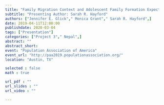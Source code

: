 ```yaml
---
title: "Family Migration Context and Adolescent Family Formation Expectations"
subtitle: "Presenting Author: Sarah R. Hayford"
authors: ["Jennifer E. Glick"," Monica Grant"," Sarah R. Hayford",]
date: 2019-04-11T12:00:00
publishdate: 2020-03-04
tags: ["Presentation"]
categories: ["Project 3"," Nepal",]
abstract: ""
abstract_short: 
event: "Population Association of America"
event_url: "http://paa2019.populationassociation.org/"
location: "Austin, TX"

selected : false
math : true

url_pdf : ""
url_slides : ""
url_video : ""

---
```

